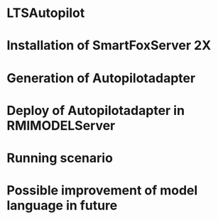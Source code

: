 # LTSAutopilot

# Installation of SmartFoxServer 2X

# Generation of Autopilotadapter

# Deploy of Autopilotadapter in RMIMODELServer

# Running scenario 

# Possible improvement of model language in future

